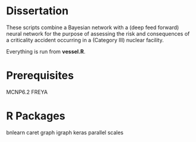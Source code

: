 # Dissertation

These scripts combine a Bayesian network with a (deep feed forward) neural network for the purpose of assessing the risk and consequences of a criticality accident occurring in a (Category III) nuclear facility.

Everything is run from **vessel.R**.

Prerequisites
==========
MCNP6.2
FREYA

R Packages
==========
bnlearn
caret
graph
igraph
keras
parallel
scales